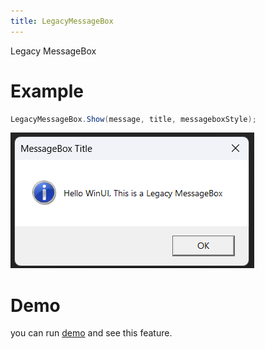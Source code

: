 ```yaml
---
title: LegacyMessageBox
---
```


Legacy MessageBox

# Example

```cs
LegacyMessageBox.Show(message, title, messageboxStyle);
```

![DevWinUI](https://raw.githubusercontent.com/ghost1372/DevWinUI-Resources/refs/heads/main/DevWinUI-Docs/LegacyMessageBox.png)

# Demo
you can run [demo](https://github.com/Ghost1372/DevWinUI) and see this feature.